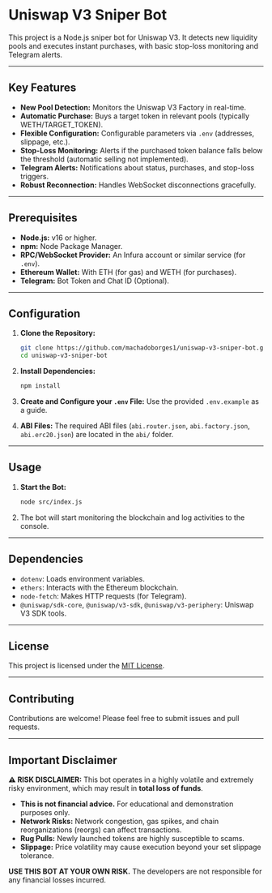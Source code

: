 # Uniswap V3 Sniper Bot

This project is a Node.js sniper bot for Uniswap V3. It detects new liquidity pools and executes instant purchases, with basic stop-loss monitoring and Telegram alerts.

---

## Key Features

*   **New Pool Detection:** Monitors the Uniswap V3 Factory in real-time.
*   **Automatic Purchase:** Buys a target token in relevant pools (typically WETH/TARGET_TOKEN).
*   **Flexible Configuration:** Configurable parameters via `.env` (addresses, slippage, etc.).
*   **Stop-Loss Monitoring:** Alerts if the purchased token balance falls below the threshold (automatic selling not implemented).
*   **Telegram Alerts:** Notifications about status, purchases, and stop-loss triggers.
*   **Robust Reconnection:** Handles WebSocket disconnections gracefully.

---

## Prerequisites

*   **Node.js:** v16 or higher.
*   **npm:** Node Package Manager.
*   **RPC/WebSocket Provider:** An Infura account or similar service (for `.env`).
*   **Ethereum Wallet:** With ETH (for gas) and WETH (for purchases).
*   **Telegram:** Bot Token and Chat ID (Optional).

---

## Configuration

1.  **Clone the Repository:**

    ```bash
    git clone https://github.com/machadoborges1/uniswap-v3-sniper-bot.git
    cd uniswap-v3-sniper-bot
    ```

2.  **Install Dependencies:**

    ```bash
    npm install
    ```

3.  **Create and Configure your `.env` File:**
    Use the provided `.env.example` as a guide.

4.  **ABI Files:**
    The required ABI files (`abi.router.json`, `abi.factory.json`, `abi.erc20.json`) are located in the `abi/` folder.

---

## Usage

1.  **Start the Bot:**

    ```bash
    node src/index.js
    ```

2.  The bot will start monitoring the blockchain and log activities to the console.

---

## Dependencies

*   `dotenv`: Loads environment variables.
*   `ethers`: Interacts with the Ethereum blockchain.
*   `node-fetch`: Makes HTTP requests (for Telegram).
*   `@uniswap/sdk-core`, `@uniswap/v3-sdk`, `@uniswap/v3-periphery`: Uniswap V3 SDK tools.

---

## License

This project is licensed under the [MIT License](LICENSE).

---

## Contributing

Contributions are welcome! Please feel free to submit issues and pull requests.

---

## Important Disclaimer

**⚠️ RISK DISCLAIMER:** This bot operates in a highly volatile and extremely risky environment, which may result in **total loss of funds**.

*   **This is not financial advice.** For educational and demonstration purposes only.
*   **Network Risks:** Network congestion, gas spikes, and chain reorganizations (reorgs) can affect transactions.
*   **Rug Pulls:** Newly launched tokens are highly susceptible to scams.
*   **Slippage:** Price volatility may cause execution beyond your set slippage tolerance.

**USE THIS BOT AT YOUR OWN RISK.** The developers are not responsible for any financial losses incurred.
